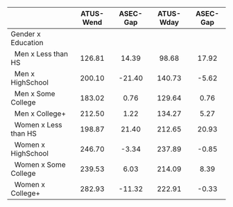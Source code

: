 
|                      |    ATUS-Wend |     ASEC-Gap |    ATUS-Wday |     ASEC-Gap |
| -------------------- | :----------: | :----------: | :----------: | :----------: |
| Gender x Education   |              |              |              |              |
| &nbsp;&nbsp;Men x Less than HS |       126.81 |        14.39 |        98.68 |        17.92 |
| &nbsp;&nbsp;Men x HighSchool |       200.10 |       -21.40 |       140.73 |        -5.62 |
| &nbsp;&nbsp;Men x Some College |       183.02 |         0.76 |       129.64 |         0.76 |
| &nbsp;&nbsp;Men x College+ |       212.50 |         1.22 |       134.27 |         5.27 |
| &nbsp;&nbsp;Women x Less than HS |       198.87 |        21.40 |       212.65 |        20.93 |
| &nbsp;&nbsp;Women x HighSchool |       246.70 |        -3.34 |       237.89 |        -0.85 |
| &nbsp;&nbsp;Women x Some College |       239.53 |         6.03 |       214.09 |         8.39 |
| &nbsp;&nbsp;Women x College+ |       282.93 |       -11.32 |       222.91 |        -0.33 |

